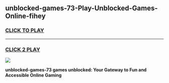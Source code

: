 
## unblocked-games-73-Play-Unblocked-Games-Online-fihey
<h3>
<a href="https://premium76.site?title=unblocked-games-73&ref=24A">CLICK TO PLAY</a></h3>
<hr>

<h3>
<a href="https://premium76.site?title=unblocked-games-73&ref=24A">CLICK 2 PLAY</a>
  
</h3>

<a href="https://premium76.site?title=unblocked-games-73&ref=24A"><img src="https://clearcache.store/games.png"></a>


**unblocked-games-73 games unblocked: Your Gateway to Fun and Accessible Online Gaming**
